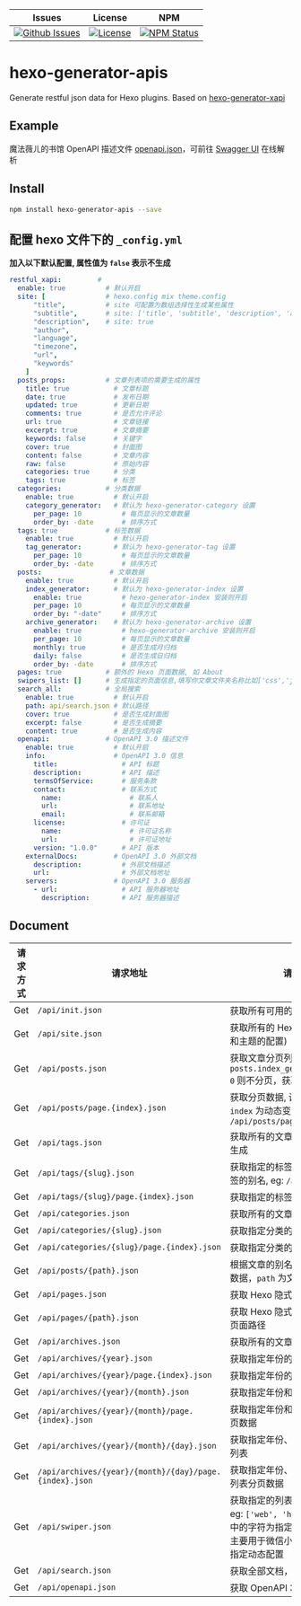 | Issues | License |  NPM  |
|--------|---------|-------|
[![Github Issues](https://img.shields.io/github/issues/wherewhere/hexo-generator-apis)](https://github.com/wherewhere/hexo-generator-apis/issues)|[![License](https://img.shields.io/github/license/wherewhere/hexo-generator-apis)](https://github.com/wherewhere/hexo-generator-apis/blob/main/LICENSE)|[![NPM Status](https://img.shields.io/npm/dt/hexo-generator-apis.svg?style=flat)](https://www.npmjs.com/package/hexo-generator-apis)

# hexo-generator-apis
Generate restful json data for Hexo plugins. Based on [hexo-generator-xapi](https://github.com/bmqy/hexo-generator-xapi)

## Example
魔法薇ㄦ的书馆 OpenAPI 描述文件 [openapi.json](https://wherewhere.github.io/api/openapi.json)，可前往 [Swagger UI](https://petstore.swagger.io) 在线解析

## Install

```sh
npm install hexo-generator-apis --save
```

## 配置 hexo 文件下的 `_config.yml`

**加入以下默认配置, 属性值为 `false` 表示不生成**

```yml
restful_xapi:         # 
  enable: true          # 默认开启
  site: [               # hexo.config mix theme.config
      "title",          # site 可配置为数组选择性生成某些属性
      "subtitle",       # site: ['title', 'subtitle', 'description', 'author', 'since', email', 'favicon', 'avatar']
      "description",    # site: true
      "author",
      "language",
      "timezone",
      "url",
      "keywords"
    ]
  posts_props:          # 文章列表项的需要生成的属性
    title: true           # 文章标题
    date: true            # 发布日期
    updated: true         # 更新日期
    comments: true        # 是否允许评论
    url: true             # 文章链接
    excerpt: true         # 文章摘要
    keywords: false       # 关键字
    cover: true           # 封面图
    content: false        # 文章内容
    raw: false            # 原始内容
    categories: true      # 分类
    tags: true            # 标签
  categories:           # 分类数据
    enable: true          # 默认开启
    category_generator:   # 默认为 hexo-generator-category 设置
      per_page: 10          # 每页显示的文章数量
      order_by: -date       # 排序方式
  tags: true            # 标签数据
    enable: true          # 默认开启
    tag_generator:        # 默认为 hexo-generator-tag 设置
      per_page: 10          # 每页显示的文章数量
      order_by: -date       # 排序方式
  posts:                 # 文章数据
    enable: true          # 默认开启
    index_generator:      # 默认为 hexo-generator-index 设置
      enable: true          # hexo-generator-index 安装则开启
      per_page: 10          # 每页显示的文章数量
      order_by: "-date"     # 排序方式
    archive_generator:    # 默认为 hexo-generator-archive 设置
      enable: true          # hexo-generator-archive 安装则开启
      per_page: 10          # 每页显示的文章数量
      monthly: true         # 是否生成月归档
      daily: false          # 是否生成日归档
      order_by: -date       # 排序方式
  pages: true           # 额外的 Hexo 页面数据, 如 About
  swipers_list: []      # 生成指定的页面信息,填写你文章文件夹名称比如['css','js']，不加后缀名,主要用于轮播图api
  search_all:           # 全局搜索
    enable: true          # 默认开启
    path: api/search.json # 默认路径
    cover: true           # 是否生成封面图
    excerpt: false        # 是否生成摘要
    content: true         # 是否生成内容
  openapi:              # OpenAPI 3.0 描述文件
    enable: true          # 默认开启
    info:                 # OpenAPI 3.0 信息
      title:                # API 标题
      description:          # API 描述
      termsOfService:       # 服务条款
      contact:              # 联系方式
        name:                 # 联系人
        url:                  # 联系地址
        email:                # 联系邮箱
      license:              # 许可证
        name:                 # 许可证名称
        url:                  # 许可证地址
      version: "1.0.0"      # API 版本
    externalDocs:         # OpenAPI 3.0 外部文档
      description:          # 外部文档描述
      url:                  # 外部文档地址
    servers:              # OpenAPI 3.0 服务器
      - url:                # API 服务器地址
        description:        # API 服务器描述
```

## Document

| 请求方式 | 请求地址 | 请求详情 |
|---------|---------|---------|
Get | `/api/init.json` | 获取所有可用的 API
Get | `/api/site.json` | 获取所有的 Hexo 配置 (站点的配置和主题的配置)
Get | `/api/posts.json` | 获取文章分页列表，如果配置 `posts.index_generator.per_page: 0` 则不分页，获取全部文章
Get | `/api/posts/page.{index}.json` | 获取分页数据, 设置列表分类后, `index` 为动态变量 (页数), eg: `/api/posts/page.1.json`
Get | `/api/tags.json` | 获取所有的文章标签，无标签则不生成
Get | `/api/tags/{slug}.json` | 获取指定的标签文章列表, `slug` 为标签的别名, eg: `/api/tags/web.json`
Get | `/api/tags/{slug}/page.{index}.json` | 获取指定的标签文章列表分页数据
Get | `/api/categories.json` | 获取所有的文章分类
Get | `/api/categories/{slug}.json` | 获取指定分类的文章列表
Get | `/api/categories/{slug}/page.{index}.json` | 获取指定分类的文章列表分页数据
Get | `/api/posts/{path}.json` | 根据文章的别名获取文章的详细的数据，`path` 为文章路径
Get | `/api/pages.json` | 获取 Hexo 隐式页面的列表
Get | `/api/pages/{path}.json` | 获取 Hexo 隐式页面的内容, `path` 为页面路径
Get | `/api/archives.json` | 获取所有的文章归档
Get | `/api/archives/{year}.json` | 获取指定年份的文章列表
Get | `/api/archives/{year}/page.{index}.json` | 获取指定年份的文章列表分页数据
Get | `/api/archives/{year}/{month}.json` | 获取指定年份和月份的文章列表
Get | `/api/archives/{year}/{month}/page.{index}.json` | 获取指定年份和月份的文章列表分页数据
Get | `/api/archives/{year}/{month}/{day}.json` | 获取指定年份、月份和日期的文章列表
Get | `/api/archives/{year}/{month}/{day}/page.{index}.json` | 获取指定年份、月份和日期的文章列表分页数据
Get | `/api/swiper.json` | 获取指定的列表别名的文章列表, eg: `['web', 'hexo', 'java']` 数组中的字符为指定文章的别名，功能主要用于微信小程序轮播图文章的指定动态配置
Get | `/api/search.json` | 获取全部文档，用于本地全局搜索
Get | `/api/openapi.json` | 获取 OpenAPI 3.0 描述文件

